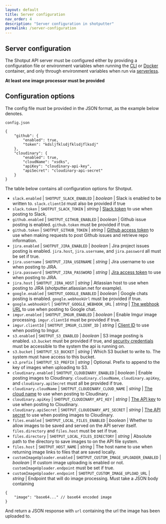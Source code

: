```yaml
---
layout: default
title: Server configuration
nav_order: 4
description: "Server configuration in shotputter"
permalink: /server-configuration
---
```


## Server configuration
The Shotput API server must be configured either by providing a configuration file or environment variables 
when running the [CLI](/shotputter/api#run-via-cli) or [Docker](/shotputter/api#docker) container, and only through environment
variables when run via [serverless](/shotputter/api#aws-serverless).

**At least one image processor must be provided** 

## Configuration options

The config file must be provided in the JSON format, as the example below denotes.

`config.json`


```
{
    "github": {
        "enabled": true,
        "token": "kdsljfklsdjfklsdjflksdj"
    },
    "cloudinary": {
        "enabled": true,
        "cloudName": "xsdks",
        "apiKey": "cloudinary-api-key",
        "apiSecret": "cloudinary-api-secret"
    }
}
```

The table below contains all configuration options for Shotput.

* `slack.enabled` | `SHOTPUT_SLACK_ENABLED` | *boolean* | Slack is enabled to be written to. `slack.clientId` must also be provided if true 
* `slack.token` | `SHOTPUT_SLACK_TOKEN` | *string* | [Slack token](https://api.slack.com/tutorials/slack-apps-and-postman) to use when posting to Slack. 
* `github.enabled` | `SHOTPUT_GITHUB_ENABLED` | *boolean* | Github issue posting is enabled. `github.token` must be provided if true. 
* `github.token` | `SHOTPUT_GITHUB_TOKEN` | *string* | [Github access token](https://docs.github.com/en/github/authenticating-to-github/creating-a-personal-access-token) to use when making requests to post Github issues and retrieve repo information. 
* `jira.enabled` | `SHOTPUT_JIRA_ENABLED` | *boolean* | Jira project issues posting is enabled. `jira.host`, `jira.username`, and `jira.password` all must be set if true. 
* `jira.username` | `SHOTPUT_JIRA_USERNAME` | *string* | Jira username to use when posting to JIRA. 
* `jira.password` | `SHOTPUT_JIRA_PASSWORD` | *string* | [Jira access token](https://confluence.atlassian.com/cloud/api-tokens-938839638.html) to use when posting to JIRA. 
* `jira.host` | `SHOTPUT_JIRA_HOST` | *string* | Atlassian host to use when posting to JIRA (shotputter.atlassian.net for example). 
* `google.enabled` | `SHOTPUT_GOOGLE_ENABLED` | *boolean* | Google chats posting is enabled. `google.webhookUrl` must be provided if true. 
* `google.webhookUrl` | `SHOTPUT_GOOGLE_WEBHOOK_URL` | *string* | [The webhook URL](https://developers.google.com/hangouts/chat/how-tos/webhooks) to use when posting to Google chat. 
* `imgur.enabled` | `SHOTPUT_IMGUR_ENABLED` | *boolean* | Enable Imgur image processing. `imgur.clientId` must be provided if true. 
* `imgur.clientId` | `SHOTPUT_IMGUR_CLIENT_ID` | *string* | [Client ID](https://apidocs.imgur.com/#authorization-and-oauth) to use when posting to Imgur. 
* `s3.enabled` | `SHOTPUT_S3_ENABLED`  | *boolean* | S3 image posting is enabled. `s3.bucket` must be provided if true, and [security credentials](https://aws.amazon.com/blogs/security/a-new-and-standardized-way-to-manage-credentials-in-the-aws-sdks/) must be accessible to the system the api is running on. 
* `s3.bucket` | `SHOTPUT_S3_BUCKET` | *string* | Which S3 bucket to write to. The system must have access to this bucket. 
* `s3.prefix` | `SHOTPUT_S3_PREFIX` | *string* | Optional. Prefix to append to the key of images when uploading to S3. 
* `cloudinary.enabled` | `SHOTPUT_CLOUDINARY_ENABLED` | *boolean* | Enable posting images to Cloudinary. `cloudinary.cloudName`, `cloudinary.apiKey`, and `cloudinary.apiSecret` must all be provided if true. 
* `cloudinary.cloudName` | `SHOTPUT_CLOUDINARY_CLOUD_NAME` | *string* | [The cloud name](https://cloudinary.com/documentation/how_to_integrate_cloudinary#create_and_tour_your_account) to use when posting to Cloudinary. 
* `cloudinary.apiKey` | `SHOTPUT_CLOUDINARY_API_KEY` | *string* | [The API key](https://cloudinary.com/documentation/how_to_integrate_cloudinary#create_and_tour_your_account) to use when posting to Cloudinary. 
* `cloudinary.apiSecret` | `SHOTPUT_CLOUDINARY_API_SECRET` | *string* | [The API secret](https://cloudinary.com/documentation/how_to_integrate_cloudinary#create_and_tour_your_account) to use when posting images to Cloudinary. 
* `files.enabled` | `SHOTPUT_LOCAL_FILES_ENABLED` | *boolean* | Whether to allow images to be saved and served on the API server itself. `files.directory` and `files.host` must be set if true. 
* `files.directory` | `SHOTPUT_LOCAL_FILES_DIRECTORY` | *string* | Absolute path to the directory to save images to on the API file system. 
* `files.host` | `SHOTPUT_HOST_NAME` | *string* | The host name to use when returning image links to files that are saved locally. 
* `customImageUploader.enabled` | `SHOTPUT_CUSTOM_IMAGE_UPLOADER_ENABLED` | *boolean* | If custom image uploading is enabled or not. `customImageUploader.endpoint` must be set if true. 
* `customImageUploader.endpoint` | `SHOTPUT_CUSTOM_IMAGE_UPLOAD_URL` | *string* | Endpoint that will do image processing. Must take a JSON body containing 


```
{
    "image": "base64..." // base64 encoded image
}
```

And return a JSON response with `url` containing the url the image has been uploaded to.
 
